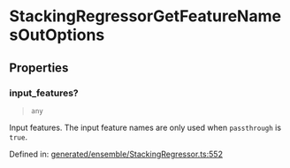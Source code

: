 # StackingRegressorGetFeatureNamesOutOptions

## Properties

### input\_features?

> `any`

Input features. The input feature names are only used when `passthrough` is `true`.

Defined in:  [generated/ensemble/StackingRegressor.ts:552](https://github.com/transitive-bullshit/scikit-learn-ts/blob/b59c1ff/packages/sklearn/src/generated/ensemble/StackingRegressor.ts#L552)
